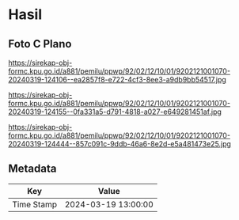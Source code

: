# Hasil

## Foto C Plano

https://sirekap-obj-formc.kpu.go.id/a881/pemilu/ppwp/92/02/12/10/01/9202121001070-20240319-124106--ea2857f8-e722-4cf3-8ee3-a9db9bb54517.jpg

https://sirekap-obj-formc.kpu.go.id/a881/pemilu/ppwp/92/02/12/10/01/9202121001070-20240319-124155--0fa331a5-d791-4818-a027-e649281451af.jpg

https://sirekap-obj-formc.kpu.go.id/a881/pemilu/ppwp/92/02/12/10/01/9202121001070-20240319-124444--857c091c-9ddb-46a6-8e2d-e5a481473e25.jpg


## Metadata

| Key        | Value               |
| ---------- | ------------------- |
| Time Stamp | 2024-03-19 13:00:00 |



